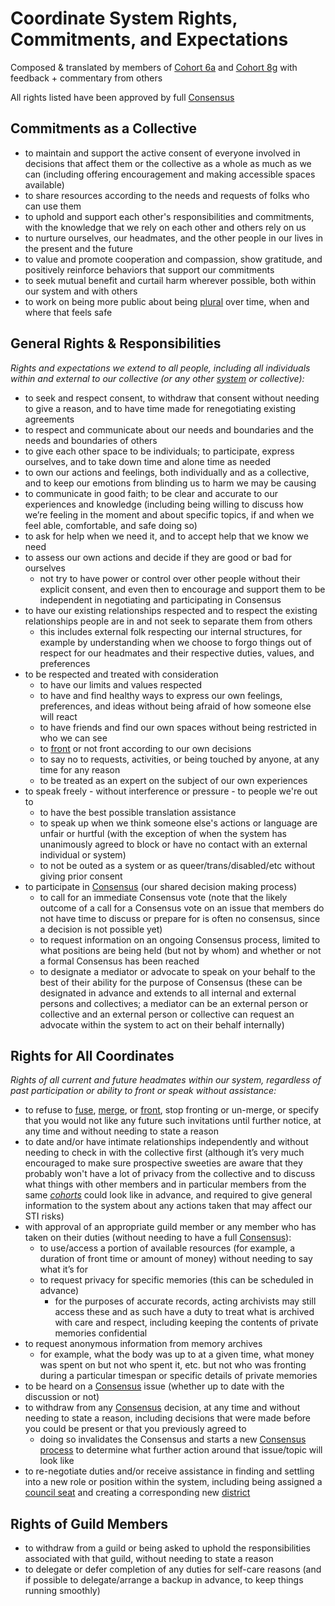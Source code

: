 # Coordinate System Rights, Commitments, and Expectations

Composed & translated by members of [Cohort 6a](https://pk.mt/g/wttutt) and [Cohort 8g](https://pk.mt/g/qaiba) with feedback + commentary from others

All rights listed have been approved by full [Consensus](consensus_process.md)


## Commitments as a Collective

* to maintain and support the active consent of everyone involved in decisions that affect them or the collective as a whole as much as we can (including offering encouragement and making accessible spaces available)
* to share resources according to the needs and requests of folks who can use them
* to uphold and support each other's responsibilities and commitments, with the knowledge that we rely on each other and others rely on us
* to nurture ourselves, our headmates, and the other people in our lives in the present and the future
* to value and promote cooperation and compassion, show gratitude, and positively reinforce behaviors that support our commitments
* to seek mutual benefit and curtail harm wherever possible, both within our system and with others
* to work on being more public about being [plural](https://morethanone.info/#terms) over time, when and where that feels safe


## General Rights & Responsibilities
*Rights and expectations we extend to all people, including all individuals within and external to our collective (or any other [system](https://morethanone.info/#terms) or collective):*

* to seek and respect consent, to withdraw that consent without needing to give a reason, and to have time made for renegotiating existing agreements
* to respect and communicate about our needs and boundaries and the needs and boundaries of others
* to give each other space to be individuals; to participate, express ourselves, and to take down time and alone time as needed
* to own our actions and feelings, both individually and as a collective, and to keep our emotions from blinding us to harm we may be causing
* to communicate in good faith; to be clear and accurate to our experiences and knowledge (including being willing to discuss how we’re feeling in the moment and about specific topics, if and when we feel able, comfortable, and safe doing so)
* to ask for help when we need it, and to accept help that we know we need
* to assess our own actions and decide if they are good or bad for ourselves
    * not try to have power or control over other people without their explicit consent, and even then to encourage and support them to be independent in negotiating and participating in Consensus
* to have our existing relationships respected and to respect the existing relationships people are in and not seek to separate them from others
    * this includes external folk respecting our internal structures, for example by understanding when we choose to forgo things out of respect for our headmates and their respective duties, values, and preferences
* to be respected and treated with consideration
    * to have our limits and values respected
    * to have and find healthy ways to express our own feelings, preferences, and ideas without being afraid of how someone else will react
    * to have friends and find our own spaces without being restricted in who we can see
    * to [front](https://morethanone.info/#terms) or not front according to our own decisions
    * to say no to requests, activities, or being touched by anyone, at any time for any reason
    * to be treated as an expert on the subject of our own experiences
* to speak freely - without interference or pressure - to people we're out to
    * to have the best possible translation assistance
    * to speak up when we think someone else's actions or language are unfair or hurtful (with the exception of when the system has unanimously agreed to block or have no contact with an external individual or system)
    * to not be outed as a system or as queer/trans/disabled/etc without giving prior consent
* to participate in [Consensus](#consensus_process.md) (our shared decision making process)
    * to call for an immediate Consensus vote (note that the likely outcome of a call for a Consensus vote on an issue that members do not have time to discuss or prepare for is often no consensus, since a decision is not possible yet)
    * to request information on an ongoing Consensus process, limited to what positions are being held (but not by whom) and whether or not a formal Consensus has been reached
    * to designate a mediator or advocate to speak on your behalf to the best of their ability for the purpose of Consensus (these can be designated in advance and extends to all internal and external persons and collectives; a mediator can be an external person or collective and an external person or collective can request an advocate within the system to act on their behalf internally)


## Rights for All Coordinates
*Rights of all current and future headmates within our system, regardless of past participation or ability to front or speak without assistance:*

* to refuse to [fuse](https://pluralpedia.org/w/Fusion), [merge](https://pluralpedia.org/w/Merging), or [front](https://pluralpedia.org/w/Fronting), stop fronting or un-merge, or specify that you would not like any future such invitations until further notice, at any time and without needing to state a reason
* to date and/or have intimate relationships independently and without needing to check in with the collective first (although it’s very much encouraged to make sure prospective sweeties are aware that they probably won't have a lot of privacy from the collective and to discuss what things with other members and in particular members from the same *[cohorts](#heading=h.v7xgdzs6hhn2)* could look like in advance, and required to give general information to the system about any actions taken that may affect our STI risks)
* with approval of an appropriate guild member or any member who has taken on their duties (without needing to have a full [Consensus](#heading=h.pmq4wo6r47xj)):
    * to use/access a portion of available resources (for example, a duration of front time or amount of money) without needing to say what it’s for
    * to request privacy for specific memories (this can be scheduled in advance)
        * for the purposes of accurate records, acting archivists may still access these and as such have a duty to treat what is archived with care and respect, including keeping the contents of private memories confidential
* to request anonymous information from memory archives 
    * for example, what the body was up to at a given time, what money was spent on but not who spent it, etc. but not who was fronting during a particular timespan or specific details of private memories
* to be heard on a [Consensus](consensus_process.md) issue (whether up to date with the discussion or not)
* to withdraw from any [Consensus](consensus_process.md) decision, at any time and without needing to state a reason, including decisions that were made before you could be present or that you previously agreed to
    * doing so invalidates the Consensus and starts a new [Consensus process](consensus_process.md) to determine what further action around that issue/topic will look like
* to re-negotiate duties and/or receive assistance in finding and settling into a new role or position within the system, including being assigned a [council seat](terms_used.md#council-seat) and creating a corresponding new [district](terms_used.md#district-or-guild)


## Rights of Guild Members

* to withdraw from a guild or being asked to uphold the responsibilities associated with that guild, without needing to state a reason
* to delegate or defer completion of any duties for self-care reasons (and if possible to delegate/arrange a backup in advance, to keep things running smoothly)

